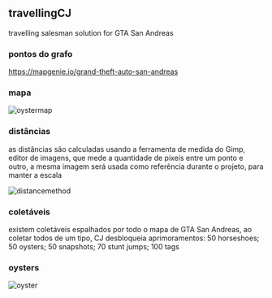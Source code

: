 ## travellingCJ
travelling salesman solution for GTA San Andreas
### pontos do grafo
https://mapgenie.io/grand-theft-auto-san-andreas
### mapa
![oystermap](https://github.com/eduardoadf21/travellingCJ/assets/83970615/c0db5ef5-ee04-4032-bc5e-8772669ac3d4)
### distâncias
as distâncias são calculadas usando a ferramenta de medida do Gimp, editor de imagens, que mede a quantidade de pixeis entre um ponto e outro, a mesma imagem será usada como referência durante o projeto, para manter a escala

![distancemethod](https://github.com/eduardoadf21/travellingCJ/assets/83970615/d0a85e46-ee43-496c-96a8-e4a2bd20cf88)

### coletáveis
existem coletáveis espalhados por todo o mapa de GTA San Andreas, ao coletar todos de um tipo, CJ desbloqueia aprimoramentos:
50 horseshoes; 50 oysters; 50 snapshots; 70 stunt jumps; 100 tags

### oysters
![oyster](https://github.com/eduardoadf21/travellingCJ/assets/83970615/1f89035e-a19c-4f67-8369-65db4255d71d)
